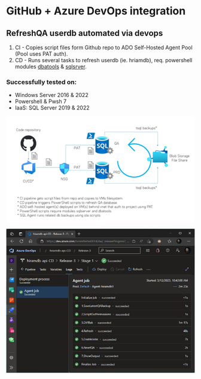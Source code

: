 # GitHub + Azure DevOps integration
## RefreshQA userdb automated via devops

1. CI - Copies script files form Github repo to ADO Self-Hosted Agent Pool (Pool uses PAT auth).
2. CD - Runs several tasks to refresh userdb (ie. hriamdb), req. powershell modules [dbatools](https://dbatools.io) & [sqlsrver](https://learn.microsoft.com/sql/powershell/download-sql-server-ps-module).

### Successfully tested on:
- Windows Server 2016 & 2022
- Powershell & Pwsh 7
- IaaS: SQL Server 2019 & 2022

![diagram](diagram.png)

![hiramdb-api-CD logs](hiramdb-api-CD.png)
